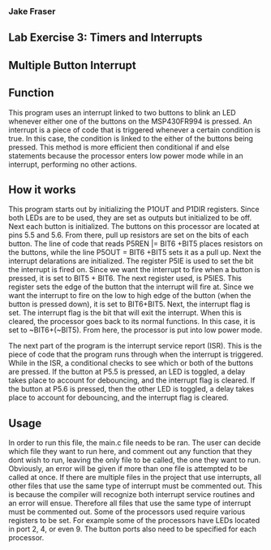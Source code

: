 ### Jake Fraser

## Lab Exercise 3: Timers and Interrupts
## Multiple Button Interrupt

## Function
This program uses an interrupt linked to two buttons to blink an LED whenever either one of the buttons on the MSP430FR994 is pressed.
An interrupt is a piece of code that is triggered whenever a certain condition is true. In this case, the condition is linked to 
the either of the buttons being pressed. This method is more efficient then conditional if and else statements because the processor enters low
power mode while in an interrupt, performing no other actions.   

## How it works
This program starts out by initializing the P1OUT and P1DIR registers. Since both LEDs are to be used, they are set as outputs but initialized to be off.
Next each button is initialized. The buttons on this processor are located at pins 5.5 and 5.6. From there, pull up resistors are set on the bits of each button. The line of code that reads P5REN |= BIT6 +BIT5 places resistors on the buttons, while
the line P5OUT = BIT6 +BIT5 sets it as a pull up. Next the interrupt delarations are initialized. The register P5IE is used to set the bit the interrupt is fired on.
Since we want the interrupt to fire when a button is pressed, it is set to BIT5 + BIT6. The next register used, is P5IES. This register sets the edge of the button that 
the interrupt will fire at. Since we want the interrupt to fire on the low to high edge of the button (when the button is pressed down), it is set to BIT6+BIT5.
Next, the interrupt flag is set. The interrupt flag is the bit that will exit the interrupt. When this is cleared, the processor goes back to its normal functions.
In this case, it is set to ~BIT6+(~BIT5). From here, the processor is put into low power mode. 

The next part of the program is the interrupt service report (ISR). This is the piece of code that the program runs through when the interrupt is triggered. 
While in the ISR,  a conditional checks to see which or both of the buttons are pressed. If the button at P5.5 is pressed, an LED is toggled, a delay takes place to account for debouncing, and the interrupt flag is cleared. 
If the button at P5.6 is pressed, then the other LED is toggled, a delay takes place to account for debouncing, and the interrupt flag is cleared. 

## Usage
 In order to run this file, the main.c file needs to be ran.
The user can decide which file they want to run here, and comment out any function that they dont wish to run, leaving the only file to be called, the one they want to run.
Obviously, an error will be given if more than one file is attempted to be called at once. If there are multiple files in the project that use interrupts, all other files that use the same type of interrupt must be commented out. 
This is because the compiler will recognize both interrupt service routines and an error will ensue. Therefore all files that use the same type of interrupt must be commented out. 
Some of the processors used require various registers to be set. For example some of the processors have LEDs located in port 2, 4, or even 9. The button ports also need to be specified for each processor.


